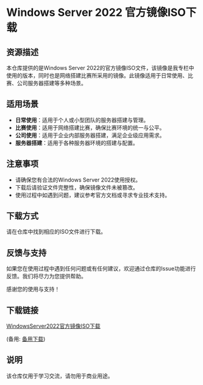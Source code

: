 # Windows Server 2022 官方镜像ISO下载

## 资源描述

本仓库提供的是Windows Server 2022的官方镜像ISO文件，该镜像是我专栏中使用的版本，同时也是网络搭建比赛所采用的镜像。此镜像适用于日常使用、比赛、公司服务器搭建等多种场景。

## 适用场景

- **日常使用**：适用于个人或小型团队的服务器搭建与管理。
- **比赛使用**：适用于网络搭建比赛，确保比赛环境的统一与公平。
- **公司使用**：适用于企业内部服务器搭建，满足企业级应用需求。
- **服务器搭建**：适用于各种服务器环境的搭建与配置。

## 注意事项

- 请确保您有合法的Windows Server 2022使用授权。
- 下载后请验证文件完整性，确保镜像文件未被篡改。
- 使用过程中如遇到问题，建议参考官方文档或寻求专业技术支持。

## 下载方式

请在仓库中找到相应的ISO文件进行下载。

## 反馈与支持

如果您在使用过程中遇到任何问题或有任何建议，欢迎通过仓库的Issue功能进行反馈。我们将尽力为您提供帮助。

感谢您的使用与支持！

## 下载链接
[WindowsServer2022官方镜像ISO下载](https://pan.quark.cn/s/362521e120cd) 

(备用: [备用下载](https://pan.baidu.com/s/1Vl4hYXLXWMpg6uU-IAY27A?pwd=1234))

## 说明

该仓库仅用于学习交流，请勿用于商业用途。
